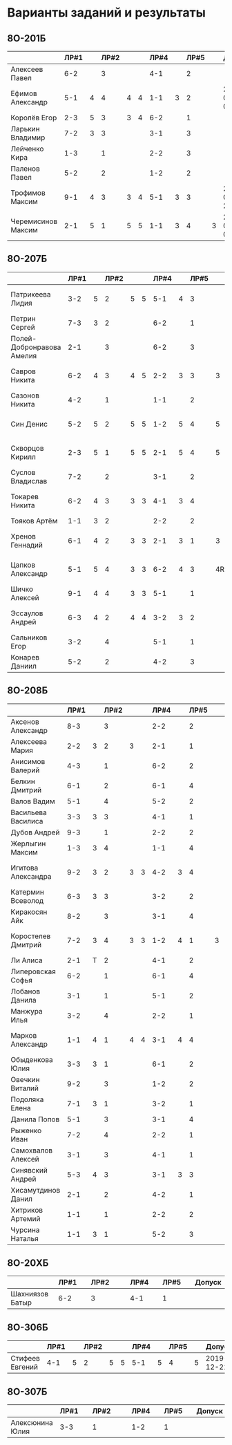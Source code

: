 # Варианты заданий и результаты

## 8О-201Б
|                           | ЛР#1 |   | ЛР#2 |   |   | ЛР#4 |   | ЛР#5 |   |   Допуск   |
|---------------------------|------|---|------|---|---|------|---|------|---|------------|
| Алексеев Павел            | 6-2  |   |  3   |   |   | 4-1  |   |  2   |   |            |
| Ефимов Александр          | 5-1  | 4 |  4   | 4 | 4 | 1-1  | 3 |  2   |   | 2020-03-07*|
| Королёв Егор              | 2-3  | 5 |  3   | 3 | 4 | 6-2  |   |  1   |   |            |
| Ларькин Владимир          | 7-2  | 3 |  3   |   |   | 3-1  |   |  3   |   |            |
| Лейченко Кира             | 1-3  |   |  1   |   |   | 2-2  |   |  3   |   |            |
| Паленов Павел             | 5-2  |   |  2   |   |   | 1-2  |   |  2   |   |            |
| Трофимов Максим           | 9-1  | 4 |  3   | 3 | 4 | 5-1  | 3 |  3   |   | 2020-02-22*|
| Черемисинов Максим        | 2-1  | 5 |  1   | 5 | 5 | 1-1  | 3 |  4   | 3 | 2020-03-07*|

## 8О-207Б
|                           | ЛР#1 |   | ЛР#2 |   |   | ЛР#4 |   | ЛР#5 |   |   Допуск   |
|---------------------------|------|---|------|---|---|------|---|------|---|------------|
| Патрикеева Лидия          | 3-2  | 5 |  2   | 5 | 5 | 5-1  | 4 |  3   |   | 2020-01-11*|
| Петрин Сергей             | 7-3  | 3 |  2   |   |   | 6-2  |   |  1   |   |            |
| Полей-Добронравова Амелия | 2-1  |   |  3   |   |   | 6-2  |   |  3   |   |            |
| Савров Никита             | 6-2  | 4 |  3   | 4 | 5 | 2-2  | 3 |  3   | 3 | 2020-01-18*|
| Сазонов Никита            | 4-2  |   |  1   |   |   | 1-1  |   |  2   |   |            |
| Син Денис                 | 5-2  | 5 |  2   | 5 | 5 | 1-2  | 5 |  4   | 5 | 2019-12-28*|
| Скворцов Кирилл           | 2-3  | 5 |  1   | 5 | 5 | 2-1  | 5 |  4   | 5 | 2019-12-28*|
| Суслов Владислав          | 7-2  |   |  2   |   |   | 3-1  |   |  2   |   |            |
| Токарев Никита            | 6-2  | 4 |  3   | 3 | 3 | 4-1  | 3 |  4   |   | 2020-02-15*|
| Тояков Артём              | 1-1  | 3 |  2   |   |   | 2-2  |   |  2   |   |            |
| Хренов Геннадий           | 6-1  | 4 |  2   | 3 | 3 | 2-1  | 3 |  1   | 3 | 2020-01-18*|
| Цапков Александр          | 5-1  | 5 |  4   | 3 | 3 | 6-2  | 4 |  3   | 4R| 2020-01-11*|
| Шичко Алексей             | 9-1  | 4 |  4   | 3 | 3 | 5-1  |   |  1   |   |            |
| Эссаулов Андрей           | 6-3  | 4 |  2   | 4 | 4 | 3-2  | 3 |  2   |   | 2020-04-04*|
| Сальников Егор            | 3-2  |   |  4   |   |   | 5-1  |   |  1   |   |            |
| Конарев Даниил            | 5-2  |   |  2   |   |   | 4-2  |   |  3   |   |            |

## 8О-208Б
|                           | ЛР#1 |   | ЛР#2 |   |   | ЛР#4 |   | ЛР#5 |   |   Допуск   |
|---------------------------|------|---|------|---|---|------|---|------|---|------------|
| Аксенов Александр         | 8-3  |   |  3   |   |   | 2-2  |   |  2   |   |            |
| Алексеева Мария           | 2-2  | 3 |  2   | 3 |   | 2-1  |   |  1   |   |            |
| Анисимов Валерий          | 4-3  |   |  1   |   |   | 6-2  |   |  2   |   |            |
| Белкин Дмитрий            | 6-1  |   |  2   |   |   | 6-1  |   |  4   |   |            |
| Валов Вадим               | 5-1  |   |  4   |   |   | 5-2  |   |  2   |   |            |
| Васильева Василиса        | 3-3  | 3 |  3   |   |   | 4-1  |   |  1   |   |            |
| Дубов Андрей              | 9-3  |   |  1   |   |   | 2-2  |   |  2   |   |            |
| Жерлыгин Максим           | 1-3  | 3 |  4   |   |   | 1-1  |   |  4   |   |            |
| Игитова Александра        | 9-2  | 3 |  2   | 3 | 3 | 4-2  | 3 |  4   |   | 2020-02-29*|
| Катермин Всеволод         | 6-3  | 3 |  3   |   |   | 3-2  |   |  2   |   |            |
| Киракосян Айк             | 8-2  |   |  3   |   |   | 3-1  |   |  4   |   |            |
| Коростелев Дмитрий        | 7-2  | 3 |  4   | 3 | 3 | 1-2  | 4 |  1   | 3 | 2020-01-18*|
| Ли Алиса                  | 2-1  | T |  2   |   |   | 4-1  |   |  2   |   |            |
| Липеровская Софья         | 6-2  |   |  1   |   |   | 6-1  |   |  4   |   |            |
| Лобанов Данила            | 3-1  |   |  1   |   |   | 5-1  |   |  2   |   |            |
| Манжура Илья              | 3-2  |   |  4   |   |   | 2-2  |   |  1   |   |            |
| Марков Александр          | 1-1  | 4 |  1   | 4 | 4 | 3-1  | 4 |  4   |   | 2020-01-11*|
| Обыденкова Юлия           | 3-3  | 3 |  1   |   |   | 6-1  |   |  2   |   |            |
| Овечкин Виталий           | 9-2  |   |  3   |   |   | 1-2  |   |  2   |   |            |
| Подоляка Елена            | 7-1  | 3 |  1   |   |   | 3-2  |   |  1   |   |            |
| Данила Попов              | 5-1  |   |  3   |   |   | 3-1  |   |  4   |   |            |
| Рыженко Иван              | 7-2  |   |  4   |   |   | 2-2  |   |  1   |   |            |
| Самохвалов Алексей        | 3-1  |   |  3   |   |   | 4-1  |   |  1   |   |            |
| Синявский Андрей          | 5-3  | 4 |  3   |   |   | 3-1  | 3 |  3   |   |            |
| Хисамутдинов Данил        | 2-1  |   |  2   |   |   | 4-2  |   |  1   |   |            |
| Хитриков Артемий          | 1-1  |   |  1   |   |   | 2-2  |   |  2   |   |            |
| Чурсина Наталья           | 1-1  | 3 |  1   |   |   | 5-2  |   |  3   |   |            |

## 8О-20XБ
|                           | ЛР#1 |   | ЛР#2 |   |   | ЛР#4 |   | ЛР#5 |   |   Допуск   |
|---------------------------|------|---|------|---|---|------|---|------|---|------------|
| Шахниязов Батыр           | 6-2  |   |  3   |   |   | 4-1  |   |  1   |   |            |

## 8О-306Б
|                           | ЛР#1 |   | ЛР#2 |   |   | ЛР#4 |   | ЛР#5 |   |   Допуск   |
|---------------------------|------|---|------|---|---|------|---|------|---|------------|
| Стифеев Евгений           | 4-1  | 5 |  2   | 5 | 5 | 5-1  | 5 |  4   | 5 | 2019-12-21 |

## 8О-307Б
|                           | ЛР#1 |   | ЛР#2 |   |   | ЛР#4 |   | ЛР#5 |   |   Допуск   |
|---------------------------|------|---|------|---|---|------|---|------|---|------------|
| Алексюнина Юлия           | 3-3  |   |  1   |   |   | 1-2  |   |  1   |   |            |
